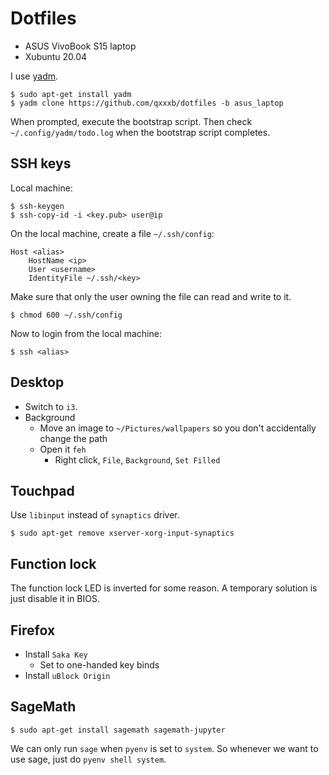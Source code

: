 # Dotfiles

- ASUS VivoBook S15 laptop
- Xubuntu 20.04

I use [yadm](https://yadm.io/).

```
$ sudo apt-get install yadm
$ yadm clone https://github.com/qxxxb/dotfiles -b asus_laptop
```

When prompted, execute the bootstrap script.
Then check `~/.config/yadm/todo.log` when the bootstrap script completes.

## SSH keys

Local machine:
```
$ ssh-keygen
$ ssh-copy-id -i <key.pub> user@ip
```

On the local machine, create a file `~/.ssh/config`:
```sshconfig
Host <alias>
    HostName <ip>
    User <username>
    IdentityFile ~/.ssh/<key>
```

Make sure that only the user owning the file can read and write to it.
```
$ chmod 600 ~/.ssh/config
```

Now to login from the local machine:
```
$ ssh <alias>
```

## Desktop

- Switch to `i3`.
- Background
  - Move an image to `~/Pictures/wallpapers` so you don't accidentally change
    the path
  - Open it `feh`
      - Right click, `File`, `Background`, `Set Filled`

## Touchpad

Use `libinput` instead of `synaptics` driver.
```
$ sudo apt-get remove xserver-xorg-input-synaptics
```

## Function lock

The function lock LED is inverted for some reason. A temporary solution is just
disable it in BIOS.

## Firefox

- Install `Saka Key`
  - Set to one-handed key binds
- Install `uBlock Origin`

## SageMath

```
$ sudo apt-get install sagemath sagemath-jupyter
```

We can only run `sage` when `pyenv` is set to `system`. So whenever we want to
use sage, just do `pyenv shell system`.
